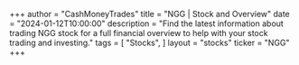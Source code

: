 +++
author = "CashMoneyTrades"
title = "NGG | Stock and Overview"
date = "2024-01-12T10:00:00"
description = "Find the latest information about trading NGG stock for a full financial overview to help with your stock trading and investing."
tags = [
"Stocks",
]
layout = "stocks"
ticker = "NGG"
+++
        


    
        
